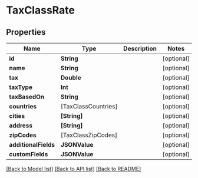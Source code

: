 # TaxClassRate

## Properties
Name | Type | Description | Notes
------------ | ------------- | ------------- | -------------
**id** | **String** |  | [optional] 
**name** | **String** |  | [optional] 
**tax** | **Double** |  | [optional] 
**taxType** | **Int** |  | [optional] 
**taxBasedOn** | **String** |  | [optional] 
**countries** | [TaxClassCountries] |  | [optional] 
**cities** | **[String]** |  | [optional] 
**address** | **[String]** |  | [optional] 
**zipCodes** | [TaxClassZipCodes] |  | [optional] 
**additionalFields** | **JSONValue** |  | [optional] 
**customFields** | **JSONValue** |  | [optional] 

[[Back to Model list]](../README.md#documentation-for-models) [[Back to API list]](../README.md#documentation-for-api-endpoints) [[Back to README]](../README.md)


